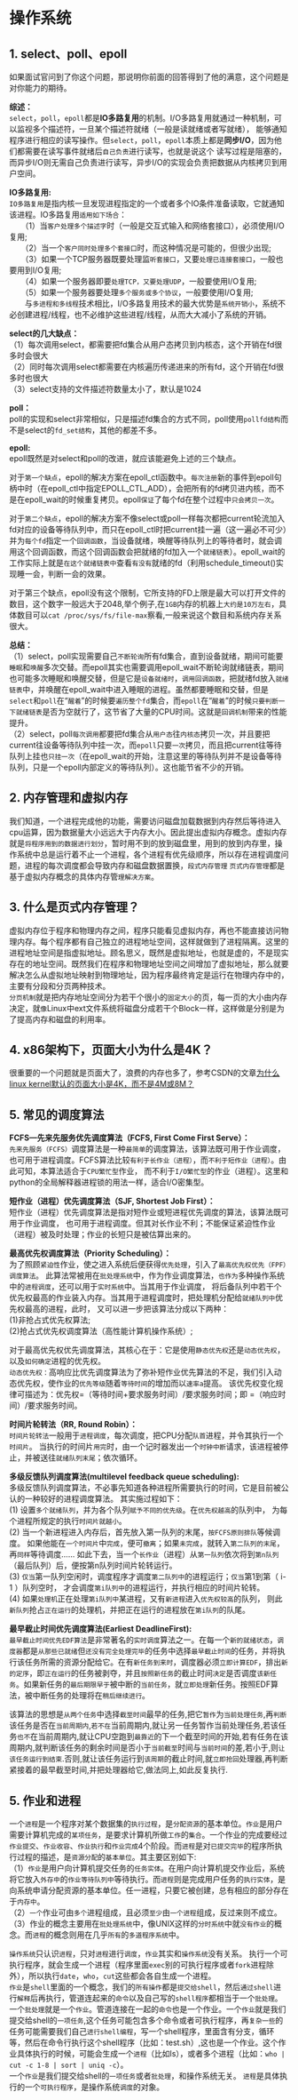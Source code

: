 # 操作系统    
## 1. select、poll、epoll    
如果面试官问到了你这个问题，那说明你前面的回答得到了他的满意，这个问题是对你能力的期待。      

**综述：**            
`select`，`poll`，`epoll`都是**IO多路复用**的机制。I/O多路复用就通过一种机制，可以监视多个描述符，一旦某个描述符就绪（一般是读就绪或者写就绪），
能够通知程序进行相应的读写操作。但`select`，`poll`，`epoll`本质上都是**同步I/O**，因为他们都需要在读写事件就绪后`自己负责`进行读写，也就是说这个
读写过程是阻塞的，而异步I/O则无需自己负责进行读写，异步I/O的实现会负责把数据从内核拷贝到用户空间。           

**IO多路复用:**     
`IO多路复用`是指内核一旦发现进程指定的一个或者多个IO条件准备读取，它就通知该进程。IO多路复用`适用如下场合`：      
　　（1）当`客户处理多个描述字`时（一般是交互式输入和网络套接口），必须使用I/O复用;          
　　（2）当一个`客户同时处理多个套接口`时，而这种情况是可能的，但很少出现;                
　　（3）如果一个TCP服务器既要处理监`听套接口`，又要`处理已连接套接口`，一般也要用到I/O复用;       
　　（4）如果一个服务器即要`处理TCP，又要处理UDP`，一般要使用I/O复用;       
　　（5）如果一个服务器要处理`多个服务或多个协议`，一般要使用I/O复用;           
　　与`多进程和多线程`技术相比，I/O多路复用技术的最大优势是`系统开销小`，系统不必创建进程/线程，也不必维护这些进程/线程，从而大大减小了系统的开销。      
  
**select的几大缺点：**       
（1）每次调用select，都需要把fd集合从用户态拷贝到内核态，这个开销在fd很多时会很大              
（2）同时每次调用select都需要在内核遍历传递进来的所有fd，这个开销在fd很多时也很大          
（3）select支持的文件描述符数量太小了，默认是1024             

**poll：**     
poll的实现和select非常相似，只是描述fd集合的方式不同，poll使用`pollfd结构`而不是select的`fd_set结构`，其他的都差不多。      

**epoll:**       
epoll既然是对select和poll的改进，就应该能避免上述的三个缺点。        

对于`第一个缺点`，epoll的解决方案在epoll_ctl函数中。`每次注册`新的事件到epoll句柄中时（在epoll_ctl中指定EPOLL_CTL_ADD），会把所有的fd拷贝进内核，而不是在epoll_wait的时候重复拷贝。epoll`保证`了每个fd在整个过程中`只会拷贝一次`。      

对于`第二个缺点`，epoll的解决方案不像select或poll一样每次都把current轮流加入fd对应的设备等待队列中，而只在epoll_ctl时把current挂一遍（这一遍必不可少）并为`每个fd`指定一个`回调函数`，当设备就绪，唤醒等待队列上的等待者时，就会调用这个回调函数，而这个回调函数会把就绪的fd加入一个`就绪链表`）。epoll_wait的工作实际上就是`在这个就绪链表中`查看`有没有`就绪的fd（利用schedule_timeout()实现睡一会，判断一会的效果。         

对于第三个缺点，epoll没有这个限制，它所支持的FD上限是最大可以打开文件的数目，这个数字一般远大于2048,举个例子,在`1GB`内存的机器上`大约是10万左右`，具体数目可以`cat /proc/sys/fs/file-max`察看,一般来说这个数目和系统内存关系很大。             

**总结：**        
（1）select，poll实现需要自己`不断轮询`所有fd集合，直到设备就绪，期间可能要`睡眠`和`唤醒`多次交替。而epoll其实也需要调用epoll_wait不断轮询就绪链表，期间也可能多次睡眠和唤醒交替，但是它是`设备就绪时`，`调用回调函数`，把就绪fd放入`就绪链表`中，并唤醒在epoll_wait中进入睡眠的进程。虽然都要睡眠和交替，但是`select`和`poll`在“`醒着`”的时候要`遍历整个fd`集合，而`epoll`在“`醒着`”的时候`只要判断一下就绪链表`是否为空就行了，这节省了大量的CPU时间。这就是`回调机制`带来的性能提升。              
（2）select，poll`每次调用`都要把fd集合从`用户态`往`内核态`拷贝一次，并且要把current往设备等待队列中挂一次，而`epoll`只要`一次`拷贝，而且把current往等待队列上挂也`只挂一次`（在epoll_wait的开始，注意这里的等待队列并不是设备等待队列，只是一个epoll内部定义的等待队列）。这也能节省不少的开销。            

## 2. 内存管理和虚拟内存    
我们知道，一个进程完成他的功能，需要访问磁盘加载数据到内存然后等待进入cpu运算，因为数据量大小远远大于内存大小。因此提出虚拟内存概念。虚拟内存就是`将程序用到的数据进行划分`，暂时用不到的放到磁盘里，用到的放到内存里，操作系统中总是运行着不止一个进程，各个进程有优先级顺序，所以存在进程调度问题，进程的每次调度都会导致内存和磁盘数据置换，`段式内存管理` `页式内存管理`都是基于虚拟内存概念的具体内存管`理解决方案`。      

## 3. 什么是页式内存管理？    
虚拟内存位于程序和物理内存之间，程序只能看见虚拟内存，再也不能直接访问物理内存。每个程序都有自己独立的进程地址空间，这样就做到了进程隔离。这里的进程地址空间是指虚拟地址。顾名思义，既然是虚拟地址，也就是虚的，不是现实存在的地址空间。既然我们在程序和物理地址空间之间增加了虚拟地址，那么就要解决怎么从虚拟地址映射到物理地址，因为程序最终肯定是运行在物理内存中的，主要有分段和分页两种技术。    
`分页机制`就是把内存地址空间分为若干个很小的`固定大小`的页，每一页的大小由内存决定，就`像`Linux中ext文件系统将磁盘分成若干个Block一样，这样做是分别是为了提高内存和磁盘的利用率。     

## 4. x86架构下，页面大小为什么是4K？   
很重要的一个问题就是页面大了，浪费的内存也多了，参考CSDN的文章[为什么linux kernel默认的页面大小是4K，而不是4M或8M？](https://blog.csdn.net/justlinux2010/article/details/8910136)        

## 5. 常见的调度算法     
**FCFS—先来先服务优先调度算法（FCFS, First Come First Serve）：**         
`先来先服务（FCFS）`调度算法是一种`最简单`的调度算法，该算法既可用于作业调度， 也可用于进程调度。FCFS算法比较`有利于长作业（进程）`，而`不利于短作业（进程）`。由此可知，本算法适合于`CPU繁忙型`作业， 而不利于`I/O繁忙型`的作业（进程）。这里和python的全局解释器进程锁的用法一样，适合I/O密集型。         

**短作业（进程）优先调度算法（SJF, Shortest Job First）：**       
短作业（进程）优先调度算法是指对短作业或短进程优先调度的算法，该算法既可用于作业调度， 也可用于进程调度。但其对长作业不利；不能保证紧迫性作业（进程）被及时处理；作业的长短只是被估算出来的。            

**最高优先权调度算法（Priority Scheduling）：**      
为了照顾`紧迫性`作业，使之进入系统后便获得`优先处理`，引入了`最高优先权优先（FPF）调度算法`。 此算法常被用在`批处理系统`中，作为作业调度算法，`也作为`多种操作系统中的`进程调度`，还可以用于`实时系统`中。当其用于作业调度， 将后备队列中若干个优先权最高的作业装入内存。当其用于进程调度时，把处理机分配给`就绪队列中`优先权最高的进程，此时， 又可以进一步把该算法分成以下两种：        
(1)非抢占式优先权算法;      
(2)抢占式优先权调度算法（高性能计算机操作系统）;      

对于最高优先权优先调度算法，其核心在于：它是使用`静态优先权`还是`动态优先权`， 以及`如何确定`进程的优先权。        
`动态优先权：`高响应比优先调度算法为了弥补短作业优先算法的不足，我们引入动态优先权，使作业的`优先等级`随着`等待时间`的增加而以`速率a`提高。 该优先权变化规律可描述为：优先权=（等待时间+要求服务时间）/要求服务时间；即 =（响应时间）/要求服务时间。       

**时间片轮转法（RR, Round Robin）：**     
`时间片轮转法`一般用于`进程调度`，每次调度，把CPU分配`队首`进程，并令其执行一个`时间片`。 当执行的时间片`用完`时，由一个记时器发出一个`时钟中断`请求，该进程被停止，并被送往`就绪队列末尾`；依次循环。        

**多级反馈队列调度算法(multilevel feedback queue scheduling):**      
多级反馈队列调度算法，不必事先知道各种进程所需要执行的时间，它是目前被公认的一种较好的进程调度算法。 其实施过程如下：        
(1) 设置`多个就绪队列`，并为各个队列`赋予不同的优先级`。在`优先权越高`的队列中， 为每个进程所规定的执行`时间片就越小`。      
(2) 当一个新进程进入内存后，首先放入第一队列的末尾，`按FCFS原则排队`等候调度。 如果他能在`一个时间片`中`完成`，便可`撤离`；如果`未完成`，就转入`第二队列的末尾`，再`同样`等待调度…… 如此下去，当一个`长作业`（进程）从`第一队列`依次将到`第n队列`（最后队列）后，便按第n队列时间片轮转运行。        
(3) `仅当`第一队列空闲时，调度程序才调度`第二队列中`的进程运行；`仅当`第1到第（ i-1 ）队列空时， 才会调度`第i队列中`的进程运行，并执行相应的时间片轮转。          
(4) 如果`处理机`正在处理`第i队列中`某进程，又有`新进程`进入`优先权较高`的队列， 则此`新队列`抢占`正在运行`的处理机，并把正在运行的进程放在`第i队列`的队尾。       

**最早截止时间优先调度算法(Earliest DeadlineFirst):**     
`最早截止时间优先EDF算法`是非常著名的`实时调度`算法之一。在每一个`新的就绪状态`，`调度器`都是`从那些已就绪`但`还没有完全处理完毕`的任务中选择`最早截止时间`的任务，并将执行该任务所需的资源分配给它。在有`新任务到来时`，调度器必须`立即计算EDF`，排出`新的定序`，即`正在运行`的任务被剥夺，并且`按照新任务`的截止时间`决定`是否调度`该新任务`。如果新任务的`最后期限早于`被中断的`当前任务`，就`立即处理`新任务。按照EDF算法，被中断任务的处理将在`稍后继续进行`。         

该算法的思想是`从两个任务`中选择`截至时间`最早的任务,把它`暂作`为`当前处理任务`,再`判断`该任务是否在`当前周期内`,`若不在`当前周期内,就让另一任务暂作当前处理任务,若该任务`也不`在当前周期内,就让CPU空跑到`最靠近`的下一个截至时间的开始,若有任务在该周期内,就判断该任务的剩余时间是否小于`当前截至`时间与`当前时间`的差,若小于,则`让该任务运行到结束`.否则,就让该任务运行到`该周期`的截止时间,就`立即抢回`处理器,再判断紧接着的最早截至时间,并把处理器给它,做法同上,如此反复执行.        



## 5. 作业和进程     
 一个`进程`是一个程序对某个数据集的`执行过程`，是`分配资源`的基本单位。`作业`是用户需要计算机完成的`某项任务`，是要求计算机所做`工作`的`集合`。一个作业的完成要经过`作业提交`、`作业收容`、`作业执行`和`作业完成`4个阶段。而`进程`是对`已提交完毕`的程序所执行过程的描述，是`资源分配`的`基本单位`。其主要区别如下:        
（1）`作业`是用户向计算机提交任务的`任务实体`。在用户向计算机提交作业后，系统将它放入`外存中`的`作业等待队列中`等待执行。而`进程`则是完成用户任务的`执行实体`，是向系统申请分配资源的基本单位。任一进程，只要它被创建，总有相应的部分存在于`内存中`。       
（2）`一个`作业可由`多个`进程组成，且必须`至少`由`一个进程`组成，反过来则不成立。     
（3）作业的概念主要用在`批处理系统`中，像UNIX这样的`分时系统`中就`没有作业`的概念。而`进程`的概念则用在几乎`所有`的`多道程序系统`中。      

`操作系统`只认识`进程`，只对`进程`进行`调度`，`作业`其实和`操作系统`没有关系。 执行一个可执行程序，就会生成一个进程（程序里面`exec`别的可执行程序或者`fork`进程除外），所以执行`date`，`who`，`cut`这些都会各自生成一个进程。          
`作业`是`shell`里面的一个概念，我们的`所有操作`都是`提交给shell`，然后`通过shell`进行`解释`后再执行，管道连起来的`命令`以及自己写的`shell程序`都相当于一个`批处理`。          
一个`批处理`就是一个`作业`。管道连接在一起的`命令`也是一个作业。一个`作业`就是我们提交给shell的`一项任务`,这个任务可能包含多个命令或者可执行程序，再`复杂一些`的任务可能需要我们自己`进行shell编程`，写一个shell程序，里面含有分支，循环等，然后在命令行执行这个shell程序（比如：test.sh）,这也是一个作业。这个作业具体执行的时候，可能会生成一个`进程`（比如ls），或者多个进程（比如：`who | cut -c 1-8 | sort | uniq -c`）。        
一个`作业`是我们提交给shell的`一项任务`或者`批处理`，和操作系统无关。 `进程`是具体执行的一个`可执行程序`，是操作系统`调度`的对象。        

